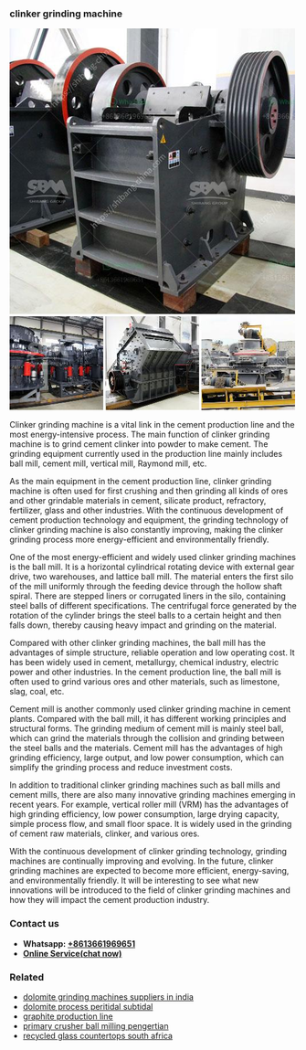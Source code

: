 <h3>clinker grinding machine</h3><img src='1706767946.jpg' alt=''><p>Clinker grinding machine is a vital link in the cement production line and the most energy-intensive process. The main function of clinker grinding machine is to grind cement clinker into powder to make cement. The grinding equipment currently used in the production line mainly includes ball mill, cement mill, vertical mill, Raymond mill, etc.</p><p>As the main equipment in the cement production line, clinker grinding machine is often used for first crushing and then grinding all kinds of ores and other grindable materials in cement, silicate product, refractory, fertilizer, glass and other industries. With the continuous development of cement production technology and equipment, the grinding technology of clinker grinding machine is also constantly improving, making the clinker grinding process more energy-efficient and environmentally friendly.</p><p>One of the most energy-efficient and widely used clinker grinding machines is the ball mill. It is a horizontal cylindrical rotating device with external gear drive, two warehouses, and lattice ball mill. The material enters the first silo of the mill uniformly through the feeding device through the hollow shaft spiral. There are stepped liners or corrugated liners in the silo, containing steel balls of different specifications. The centrifugal force generated by the rotation of the cylinder brings the steel balls to a certain height and then falls down, thereby causing heavy impact and grinding on the material.</p><p>Compared with other clinker grinding machines, the ball mill has the advantages of simple structure, reliable operation and low operating cost. It has been widely used in cement, metallurgy, chemical industry, electric power and other industries. In the cement production line, the ball mill is often used to grind various ores and other materials, such as limestone, slag, coal, etc.</p><p>Cement mill is another commonly used clinker grinding machine in cement plants. Compared with the ball mill, it has different working principles and structural forms. The grinding medium of cement mill is mainly steel ball, which can grind the materials through the collision and grinding between the steel balls and the materials. Cement mill has the advantages of high grinding efficiency, large output, and low power consumption, which can simplify the grinding process and reduce investment costs.</p><p>In addition to traditional clinker grinding machines such as ball mills and cement mills, there are also many innovative grinding machines emerging in recent years. For example, vertical roller mill (VRM) has the advantages of high grinding efficiency, low power consumption, large drying capacity, simple process flow, and small floor space. It is widely used in the grinding of cement raw materials, clinker, and various ores.</p><p>With the continuous development of clinker grinding technology, grinding machines are continually improving and evolving. In the future, clinker grinding machines are expected to become more efficient, energy-saving, and environmentally friendly. It will be interesting to see what new innovations will be introduced to the field of clinker grinding machines and how they will impact the cement production industry.</p><h3>Contact us</h3><ul><li><strong>Whatsapp:&nbsp;<a href="https://wa.me/8613661969651">+8613661969651</a></strong></li><li><a href="https://swt.shibang-china.com/?git&amp;zhl&amp;clinker grinding machine"><strong>Online Service(chat now)</strong></a></li></ul><h3>Related</h3><ul><li><a href='dolomite grinding machines suppliers in india.md'>dolomite grinding machines suppliers in india</a></li><li><a href='dolomite process peritidal subtidal.md'>dolomite process peritidal subtidal</a></li><li><a href='graphite production line.md'>graphite production line</a></li><li><a href='primary crusher ball milling pengertian.md'>primary crusher ball milling pengertian</a></li><li><a href='recycled glass countertops south africa.md'>recycled glass countertops south africa</a></li></ul>